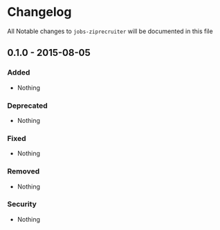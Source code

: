 # Changelog
All Notable changes to `jobs-ziprecruiter` will be documented in this file

## 0.1.0 - 2015-08-05

### Added
- Nothing

### Deprecated
- Nothing

### Fixed
- Nothing

### Removed
- Nothing

### Security
- Nothing
